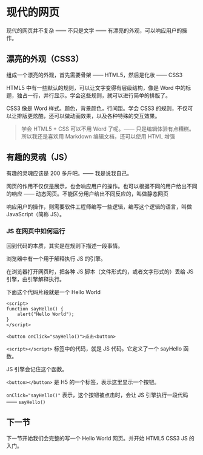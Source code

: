 # 现代的网页

现代的网页并不复杂 —— 不只是文字 —— 有漂亮的外观，可以响应用户的操作。

## 漂亮的外观（CSS3）

组成一个漂亮的外观，首先需要骨架 —— HTML5，然后是化妆 —— CSS3

HTML5 中有一些默认的规则，可以让文字变得有层级结构，像是 Word 中的标题，独占一行，并行显示。学会这些规则，就可以进行简单的排版了。

CSS3 像是 Word 样式。颜色，背景颜色，行间距。学会 CSS3 的规则，不仅可以让排版更炫酷，还可以做动画效果，以及各种特殊的交互效果。

> 学会 HTML5 + CSS 可以不用 Word 了呢。—— 只是编辑体验有点糟糕。所以我还是喜欢用 Markdown 编辑文档，还可以使用 HTML 增强

## 有趣的灵魂（JS）

有趣的灵魂应该是 200 多斤吧。—— 我是说我自己。

网页的作用不仅仅是展示，也会响应用户的操作。也可以根据不同的用户给出不同的响应 —— 动态网页。不能区分用户给出不同反应的，叫做静态网页

响应用户的操作，则需要软件工程师编写一些逻辑，编写这个逻辑的语言，叫做 JavaScript（简称 JS）。

### JS 在网页中如何运行

回到代码的本质，其实是在规则下描述一段事情。

浏览器中有一个用于解释执行 JS 的引擎。

在浏览器打开网页时，把各种 JS 脚本（文件形式的，或者文字形式的）丢给 JS 引擎，由引擎解释执行。

下面这个代码片段就是一个 Hello World

```
<script>
function sayHello() {
    alert("Hello World");
}
</script>

<button onClick="sayHello()">点击<button>
```

`<script></script>` 标签中的代码，就是 JS 代码。它定义了一个 sayHello 函数。

JS 引擎会记住这个函数。

`<button></button>` 是 H5 的一个标签，表示这里显示一个按钮。

`onClick="sayHello()"` 表示，这个按钮被点击时，会让 JS 引擎执行一段代码 —— `sayHello()`

## 下一节

下一节开始我们会完整的写一个 Hello World 网页。并开始 HTML5 CSS3 JS 的入门。
